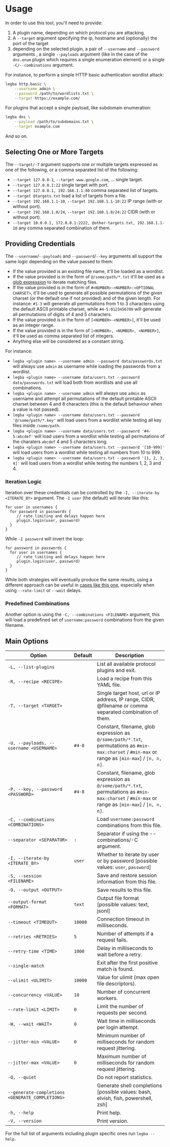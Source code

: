 # Usage

In order to use this tool, you'll need to provide:

1. A plugin name, depending on which protocol you are attacking.
2. A `--target` argument specifying the ip, hostname and (optionally) the port of the target
3. depending on the selected plugin, a pair of `--username` and `--password` arguments , a single `--payloads` argument (like in the case of the `dns.enum` plugin which requires a single enumeration element) or a single `-C/--combinations` argument.

For instance, to perform a simple HTTP basic authentication wordlist attack:

```bash
legba http.basic \
    --username admin \
    --password /path/to/wordlists.txt \
    --target https://example.com/
```

For plugins that accept a single payload, like subdomain enumeration:

```bash
legba dns \
    --payload /path/to/subdomains.txt \
    --target example.com
```

And so on.

## Selecting One or More Targets

The `--target/-T` argument supports one or multiple targets expressed as one of the following, or a comma separated list of the following:

* `--target 127.0.0.1`, `--target www.google.com`, ... single target.
* `--target 127.0.0.1:22` single target with port.
* `--target 127.0.0.1, 192.168.1.1:80` comma separated list of targets.
* `--target @targets.txt` load a list of targets from a file.
* `--target 192.168.1.1-10`, `--target 192.168.1.1-10:22` IP range (with or without port).
* `--target 192.168.1.0/24`, `--target 192.168.1.0/24:22` CIDR (with or without port).
* `--target 10.0.0.1, 172.0.0.1:2222, @other-targets.txt, 192.168.1.1-10` any comma separated combination of them.

## Providing Credentials

The `--username`/`--payloads` and `--password`/`--key` arguments all support the same logic depending on the value passed to them:

* If the value provided is an existing file name, it'll be loaded as a wordlist.
* If the value provided is in the form of `@/some/path/*.txt` it'll be used as a [glob expression](https://docs.rs/glob/latest/glob/) to iterate matching files.
* If the value provided is in the form of `#<NUMBER>-<NUMBER>:<OPTIONAL CHARSET>`, it'll be used to generate all possible permutations of the given charset (or the default one if not provided) and of the given length. For instance: `#1-3` will generate all permutations from 1 to 3 characters using the default ASCII printable charset, while `#4-5:0123456789` will generate all permutations of digits of 4 and 5 characters.
* If the value provided is in the form of `[<NUMBER>-<NUMBER>]`, it'll be used as an integer range.
* If the value provided is in the form of `[<NUMBER>, <NUMBER>, <NUMBER>]`, it'll be used as comma separated list of integers.
* Anything else will be considered as a constant string.

For instance:

* `legba <plugin name> --username admin --password data/passwords.txt` will always use `admin` as username while loading the passwords from a wordlist.
* `legba <plugin name> --username data/users.txt --password data/passwords.txt` will load both from wordlists and use all combinations.
* `legba <plugin name> --username admin` will always use `admin` as username and attempt all permutations of the default printable ASCII charset between 4 and 8 characters (this is the default behaviour when a value is not passed).
* `legba <plugin name> --username data/users.txt --password '@/some/path/*.key'` will load users from a wordlist while testing all key files inside `/some/path`.
* `legba <plugin name> --username data/users.txt --password '#4-5:abcdef'` will load users from a wordlist while testing all permutations of the charaters `abcdef` 4 and 5 characters long.
* `legba <plugin name> --username data/users.txt --password '[10-999]'` will load users from a wordlist while testing all numbers from 10 to 999.
* `legba <plugin name> --username data/users.txt --password '[1, 2, 3, 4]'` will load users from a wordlist while testing the numbers 1, 2, 3 and 4.

### Iteration Logic

Iteration over these credentials can be controlled by the `-I, --iterate-by <ITERATE_BY>` argument. The `-I user` (the default) will iterate like this:

```
for user in usernames {
  for password in passwords {
     // rate limiting and delays happen here
     plugin.login(user, password)
  }
}
```

While `-I password` will invert the loop:

```
for password in passwords {
  for user in usernames {
     // rate limiting and delays happen here
     plugin.login(user, password)
  }
}
```

While both strategies will eventually produce the same results, using a different approach can be useful in [cases like this one](https://github.com/evilsocket/legba/issues/7), especially when using `--rate-limit` or `--wait` delays.

### Predefined Combinations

Another option is using the `-C, --combinations <FILENAME>` argument, this will load a predefined set of `username:password` combinations from the given filename.

## Main Options

| Option | Default | Description |
| ------ | ------- | ----------- |
| `-L, --list-plugins` | | List all available protocol plugins and exit. |
| `-R, --recipe <RECIPE>` | | Load a recipe from this YAML file. |
| `-T, --target <TARGET>` | | Single target host, url or IP address, IP range, CIDR, @filename or comma separated combination of them. |
| `-U, --payloads, --username <USERNAME>` | `#4-8` | Constant, filename, glob expression as `@/some/path/*.txt`, permutations as `#min-max:charset` / `#min-max` or range as `[min-max`] / `[n, n, n]`. |
| `-P, --key, --password <PASSWORD>` | `#4-8` | Constant, filename, glob expression as `@/some/path/*.txt`, permutations as `#min-max:charset` / `#min-max` or range as `[min-max`] / `[n, n, n]`. |
| `-C, --combinations <COMBINATIONS>` | | Load `username:password` combinations from this file. |
| `--separator <SEPARATOR>` | `:` | Separator if using the --combinations/-C argument. |
| `-I, --iterate-by <ITERATE_BY>` | `user` | Whether to iterate by user or by password [possible values: `user`, `password`] |
| `-S, --session <FILENAME>` | | Save and restore session information from this file. |
| `-O, --output <OUTPUT>` | | Save results to this file. |
| `--output-format <FORMAT>` | `text` | Output file format [possible values: text, jsonl] |
| `--timeout <TIMEOUT>` | `10000` | Connection timeout in milliseconds. |
| `--retries <RETRIES>` | `5` | Number of attempts if a request fails. |
| `--retry-time <TIME>` | `1000` | Delay in milliseconds to wait before a retry. |
| `--single-match` | |  Exit after the first positive match is found. | 
| `--ulimit <ULIMIT>` | `10000` | Value for ulimit (max open file descriptors). | 
| `--concurrency <VALUE>` | `10` |  Number of concurrent workers. |
| `--rate-limit <LIMIT>` | `0` | Limit the number of requests per second. |
| `-W, --wait <WAIT>` | `0` | Wait time in milliseconds per login attempt. |
| `--jitter-min <VALUE>` | `0` | Minimum number of milliseconds for random request jittering. |
| `--jitter-max <VALUE>` | `0` | Maximum number of milliseconds for random request jittering. |
| `-Q, --quiet` | | Do not report statistics. |
| `--generate-completions <GENERATE_COMPLETIONS>` | | Generate shell completions [possible values: bash, elvish, fish, powershell, zsh] |
| `-h, --help` | | Print help. |
| `-V, --version` | | Print version. |

For the full list of arguments including plugin specific ones run `legba --help`.